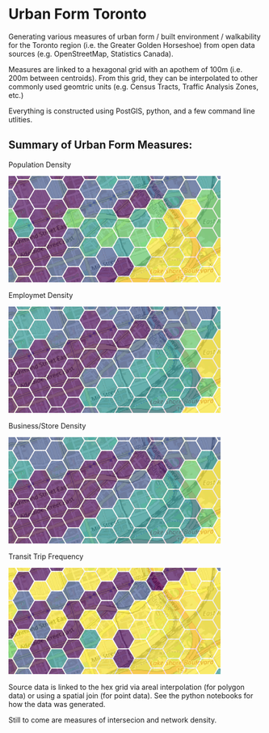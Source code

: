 # Urban Form Toronto

Generating various measures of urban form / built environment / walkability for the Toronto region (i.e. the Greater Golden Horseshoe) from open data sources (e.g. OpenStreetMap, Statistics Canada).

Measures are linked to a hexagonal grid with an apothem of 100m (i.e. 200m between centroids). From this grid, they can be interpolated to other commonly used geomtric units (e.g. Census Tracts, Traffic Analysis Zones, etc.)

Everything is constructed using PostGIS, python, and a few command line utlities.

## Summary of Urban Form Measures:

Population Density

![](imgs/img_population.png)

Employmet Density

![](imgs/img_employment.png)

Business/Store Density

![](imgs/img_business.png)

Transit Trip Frequency

![](imgs/img_transit.png)

Source data is linked to the hex grid via areal interpolation (for polygon data) or using a spatial join (for point data). See the python notebooks for how the data was generated.

Still to come are measures of intersecion and network density.
